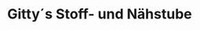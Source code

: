 ---
title: "Gitty´s Stoff- und Nähstube"
url: /bad-neustadt-an-der-saale/gitty-s-stoff-und-naehstube/
shop: Textil
---